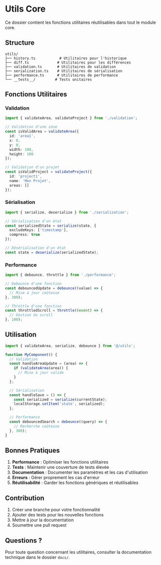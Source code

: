 # Utils Core

Ce dossier contient les fonctions utilitaires réutilisables dans tout le module core.

## Structure

```
utils/
├── history.ts           # Utilitaires pour l'historique
├── diff.ts             # Utilitaires pour les différences
├── validation.ts       # Utilitaires de validation
├── serialization.ts    # Utilitaires de sérialisation
├── performance.ts      # Utilitaires de performance
└── __tests__/         # Tests unitaires
```

## Fonctions Utilitaires

### Validation

```typescript
import { validateArea, validateProject } from './validation';

// Validation d'une zone
const isValidArea = validateArea({
  id: 'area1',
  x: 0,
  y: 0,
  width: 100,
  height: 100
});

// Validation d'un projet
const isValidProject = validateProject({
  id: 'project1',
  name: 'Mon Projet',
  areas: []
});
```

### Sérialisation

```typescript
import { serialize, deserialize } from './serialization';

// Sérialisation d'un état
const serializedState = serialize(state, {
  excludeKeys: ['timestamp'],
  compress: true
});

// Désérialisation d'un état
const state = deserialize(serializedState);
```

### Performance

```typescript
import { debounce, throttle } from './performance';

// Debounce d'une fonction
const debouncedUpdate = debounce((value) => {
  // Mise à jour coûteuse
}, 300);

// Throttle d'une fonction
const throttledScroll = throttle((event) => {
  // Gestion du scroll
}, 100);
```

## Utilisation

```typescript
import { validateArea, serialize, debounce } from '@/utils';

function MyComponent() {
  // Validation
  const handleAreaUpdate = (area) => {
    if (validateArea(area)) {
      // Mise à jour valide
    }
  };

  // Sérialisation
  const handleSave = () => {
    const serialized = serialize(currentState);
    localStorage.setItem('state', serialized);
  };

  // Performance
  const debouncedSearch = debounce((query) => {
    // Recherche coûteuse
  }, 300);
}
```

## Bonnes Pratiques

1. **Performance** : Optimiser les fonctions utilitaires
2. **Tests** : Maintenir une couverture de tests élevée
3. **Documentation** : Documenter les paramètres et les cas d'utilisation
4. **Erreurs** : Gérer proprement les cas d'erreur
5. **Réutilisabilité** : Garder les fonctions génériques et réutilisables

## Contribution

1. Créer une branche pour votre fonctionnalité
2. Ajouter des tests pour les nouvelles fonctions
3. Mettre à jour la documentation
4. Soumettre une pull request

## Questions ?

Pour toute question concernant les utilitaires, consulter la documentation technique dans le dossier `docs/`. 
